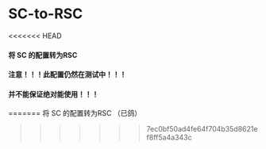 # SC-to-RSC
<<<<<<< HEAD
#### 将 SC 的配置转为RSC
#### 注意！！！此配置仍然在测试中！！！
#### 并不能保证绝对能使用！！！
=======
将 SC 的配置转为RSC
（已鸽）
>>>>>>> 7ec0bf50ad4fe64f704b35d8621ef8ff5a4a343c
